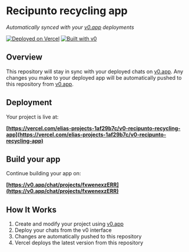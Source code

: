 # Recipunto recycling app

*Automatically synced with your [v0.app](https://v0.app) deployments*

[![Deployed on Vercel](https://img.shields.io/badge/Deployed%20on-Vercel-black?style=for-the-badge&logo=vercel)](https://vercel.com/elias-projects-1af29b7c/v0-recipunto-recycling-app)
[![Built with v0](https://img.shields.io/badge/Built%20with-v0.app-black?style=for-the-badge)](https://v0.app/chat/projects/fxwenexzERR)

## Overview

This repository will stay in sync with your deployed chats on [v0.app](https://v0.app).
Any changes you make to your deployed app will be automatically pushed to this repository from [v0.app](https://v0.app).

## Deployment

Your project is live at:

**[https://vercel.com/elias-projects-1af29b7c/v0-recipunto-recycling-app](https://vercel.com/elias-projects-1af29b7c/v0-recipunto-recycling-app)**

## Build your app

Continue building your app on:

**[https://v0.app/chat/projects/fxwenexzERR](https://v0.app/chat/projects/fxwenexzERR)**

## How It Works

1. Create and modify your project using [v0.app](https://v0.app)
2. Deploy your chats from the v0 interface
3. Changes are automatically pushed to this repository
4. Vercel deploys the latest version from this repository
